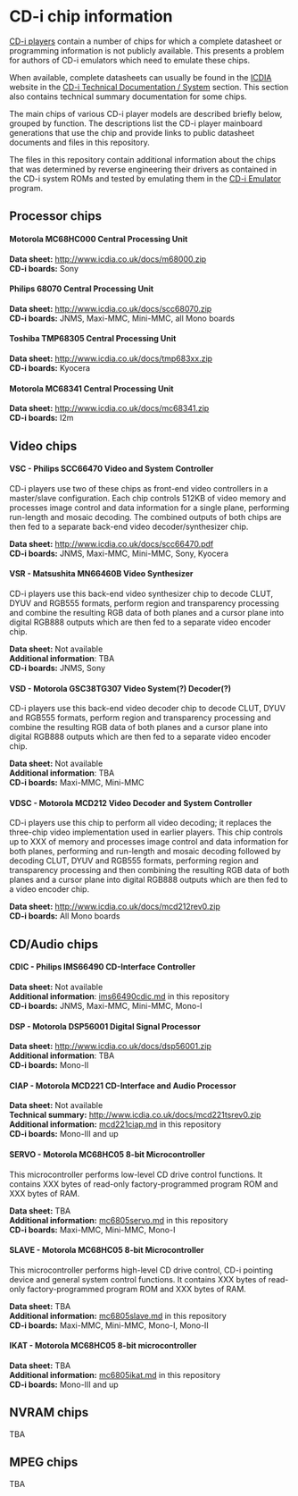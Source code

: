 # CD-i chip information

[CD-i players] contain a number of chips for which a complete datasheet or
programming information is not publicly available. This presents a problem for
authors of CD-i emulators which need to emulate these chips.

When available, complete datasheets can usually be found in the [ICDIA] website
in the [CD-i Technical Documentation / System] section. This section also
contains technical summary documentation for some chips.

The main chips of various CD-i player models are described briefly below,
grouped by function. The descriptions list the CD-i player mainboard generations
that use the chip and provide links to public datasheet documents and files in
this repository.

The files in this repository contain additional information about the chips that
was determined by reverse engineering their drivers as contained in the CD-i
system ROMs and tested by emulating them in the [CD-i Emulator] program.

[CD-i Players]: http://www.cdiemu.org/players/
[CD-i Emulator]: http://www.cdiemu.org/cdiemu/
[ICDIA]: http://www.icdia.co.uk/
[CD-i Technical Documentation / System]: http://www.icdia.co.uk/docs/

## Processor chips

#### Motorola MC68HC000 Central Processing Unit

**Data sheet:** http://www.icdia.co.uk/docs/m68000.zip \
**CD-i boards:** Sony

#### Philips 68070 Central Processing Unit

**Data sheet:** http://www.icdia.co.uk/docs/scc68070.zip \
**CD-i boards:** JNMS, Maxi-MMC, Mini-MMC, all Mono boards

#### Toshiba TMP68305 Central Processing Unit

**Data sheet:** http://www.icdia.co.uk/docs/tmp683xx.zip \
**CD-i boards:** Kyocera

#### Motorola MC68341 Central Processing Unit

**Data sheet:** http://www.icdia.co.uk/docs/mc68341.zip \
**CD-i boards:** I2m

## Video chips

#### VSC - Philips SCC66470 Video and System Controller

CD-i players use two of these chips as front-end video controllers in
a master/slave configuration. Each chip controls 512KB of video memory and
processes image control and data information for a single plane, performing
run-length and mosaic decoding. The combined outputs of both chips
are then fed to a separate back-end video decoder/synthesizer chip.

**Data sheet:** http://www.icdia.co.uk/docs/scc66470.pdf \
**CD-i boards:** JNMS, Maxi-MMC, Mini-MMC, Sony, Kyocera

#### VSR - Matsushita MN66460B Video Synthesizer

CD-i players use this back-end video synthesizer chip to decode CLUT, DYUV and
RGB555 formats, perform region and transparency processing and combine the
resulting RGB data of both planes and a cursor plane into digital RGB888 outputs
which are then fed to a separate video encoder chip.

**Data sheet:** Not available \
**Additional information**: TBA \
**CD-i boards:** JNMS, Sony

#### VSD - Motorola GSC38TG307 Video System(?) Decoder(?)

CD-i players use this back-end video decoder chip to decode CLUT, DYUV and
RGB555 formats, perform region and transparency processing and combine the
resulting RGB data of both planes and a cursor plane into digital RGB888 outputs
which are then fed to a separate video encoder chip.

**Data sheet:** Not available \
**Additional information**: TBA \
**CD-i boards:** Maxi-MMC, Mini-MMC

#### VDSC - Motorola MCD212 Video Decoder and System Controller

CD-i players use this chip to perform all video decoding; it replaces the
three-chip video implementation used in earlier players. This chip controls up
to XXX of memory and processes image control and data information for both
planes, performing and run-length and mosaic decoding followed by decoding CLUT,
DYUV and RGB555 formats, performing region and transparency processing and then
combining the resulting RGB data of both planes and a cursor plane
into digital RGB888 outputs which are then
fed to a video encoder chip.

**Data sheet:** http://www.icdia.co.uk/docs/mcd212rev0.zip \
**CD-i boards:** All Mono boards

## CD/Audio chips

#### CDIC - Philips IMS66490 CD-Interface Controller

**Data sheet:** Not available \
**Additional information**: [ims66490cdic.md](ims66490cdic.md) in this repository \
**CD-i boards:** JNMS, Maxi-MMC, Mini-MMC, Mono-I

#### DSP - Motorola DSP56001 Digital Signal Processor

**Data sheet:** http://www.icdia.co.uk/docs/dsp56001.zip \
**Additional information**: TBA \
**CD-i boards:** Mono-II

#### CIAP - Motorola MCD221 CD-Interface and Audio Processor

**Data sheet:** Not available \
**Technical summary:** http://www.icdia.co.uk/docs/mcd221tsrev0.zip \
**Additional information:** [mcd221ciap.md](mcd221ciap.md) in this repository \
**CD-i boards:** Mono-III and up

#### SERVO - Motorola MC68HC05 8-bit Microcontroller

This microcontroller performs low-level CD drive control functions.
It contains XXX bytes of read-only factory-programmed program ROM
and XXX bytes of RAM.

**Data sheet:** TBA \
**Additional information:** [mc6805servo.md](mc6805servo.md) in this repository \
**CD-i boards:** Maxi-MMC, Mini-MMC, Mono-I

#### SLAVE - Motorola MC68HC05 8-bit Microcontroller

This microcontroller performs high-level CD drive control, CD-i pointing
device and general system control functions.
It contains XXX bytes of read-only factory-programmed program ROM
and XXX bytes of RAM.

**Data sheet:** TBA \
**Additional information:** [mc6805slave.md](mc6805slave.md) in this repository \
**CD-i boards:** Maxi-MMC, Mini-MMC, Mono-I, Mono-II

#### IKAT - Motorola MC68HC05 8-bit microcontroller

**Data sheet:** TBA \
**Additional information:** [mc6805ikat.md](mc6805ikat.md) in this repository \
**CD-i boards:** Mono-III and up

## NVRAM chips

TBA

## MPEG chips

TBA
